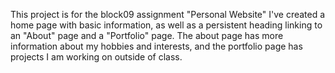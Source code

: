 This project is for the block09 assignment "Personal Website"
I've created a home page with basic information, as well as a persistent heading linking to an "About" page and a "Portfolio" page.
The about page has more information about my hobbies and interests, and the portfolio page has projects I am working on outside of class.
